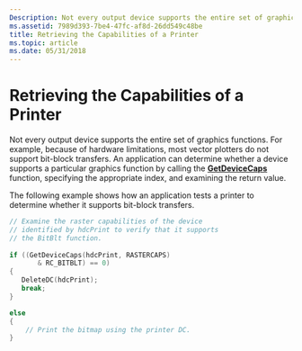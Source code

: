 ```yaml
---
Description: Not every output device supports the entire set of graphics functions.
ms.assetid: 7989d393-7be4-47fc-af8d-26dd549c48be
title: Retrieving the Capabilities of a Printer
ms.topic: article
ms.date: 05/31/2018
---
```


# Retrieving the Capabilities of a Printer

Not every output device supports the entire set of graphics functions. For example, because of hardware limitations, most vector plotters do not support bit-block transfers. An application can determine whether a device supports a particular graphics function by calling the [**GetDeviceCaps**](/windows/desktop/api/Wingdi/nf-wingdi-getdevicecaps) function, specifying the appropriate index, and examining the return value.

The following example shows how an application tests a printer to determine whether it supports bit-block transfers.


```C++
// Examine the raster capabilities of the device  
// identified by hdcPrint to verify that it supports  
// the BitBlt function.  
 
if ((GetDeviceCaps(hdcPrint, RASTERCAPS) 
       & RC_BITBLT) == 0) 
{ 
   DeleteDC(hdcPrint); 
   break; 
} 

else 
{ 
    // Print the bitmap using the printer DC.  
}
```



 

 



